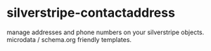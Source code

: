 silverstripe-contactaddress
===========================

manage addresses and phone numbers on your silverstripe objects. microdata / schema.org friendly templates.
